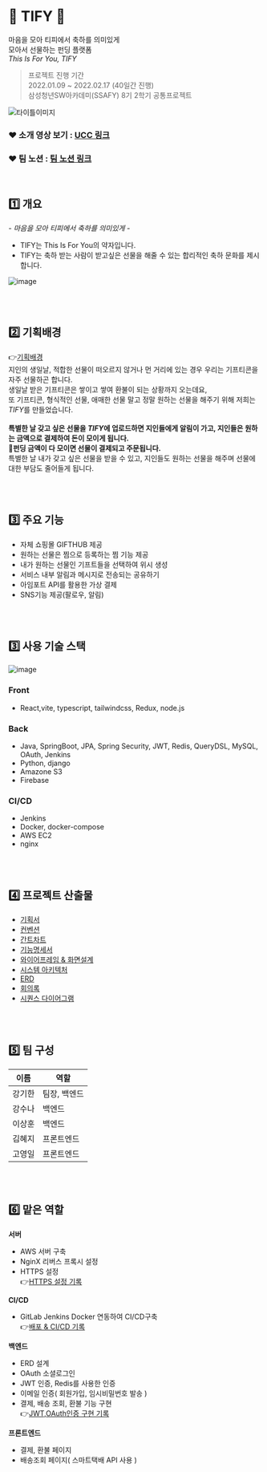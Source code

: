 # 🎁 TIFY 🎁
마음을 모아 티피에서 축하를 의미있게</br>
모아서 선물하는 펀딩 플랫폼</br>
*This Is For You, TIFY*</br>

> 프로젝트 진행 기간</br>
2022.01.09 ~ 2022.02.17 (40일간 진행)</br>
삼성청년SW아카데미(SSAFY) 8기 2학기 공통프로젝트

![타이틀이미지](https://user-images.githubusercontent.com/67724306/221319321-96fd4616-6806-4f1a-b2c0-a6120068dad9.png)

### ❤ 소개 영상 보기 : [UCC 링크](https://www.youtube.com/watch?v=hVagaS4wfKE)
### ❤ 팀 노션 : [팀 노션 링크](https://sunakang.notion.site/sunakang/TIFY-This-Is-For-You-77f90a567d2a4656b51ef2b7667d4610)


</br>

## 1️⃣ 개요

*- 마음을 모아 티피에서 축하를 의미있게 -*  
- TIFY는 This Is For You의 약자입니다.
- TIFY는 축하 받는 사람이 받고싶은 선물을 해줄 수 있는 합리적인 축하 문화를 제시합니다.

![image](https://user-images.githubusercontent.com/67724306/222994507-89971cbc-21b2-46de-8970-60e73cbabc58.png)

</br></br>

## 2️⃣ 기획배경

👉[기획배경](https://sunakang.notion.site/TIFY-This-Is-For-You-cb5f1654b408402c8b9abfca9c1d6cc3)<br/>
지인의 생일날, 적합한 선물이 떠오르지 않거나 먼 거리에 있는 경우 우리는 기프티콘을 자주 선물하곤 합니다.<br/>
생일날 받은 기프티콘은 쌓이고 쌓여 환불이 되는 상황까지 오는데요,<br/>
또 기프티콘, 형식적인 선물, 애매한 선물 말고 정말 원하는 선물을 해주기 위해 저희는 *TIFY*를 만들었습니다.<br/>
<br/>
**특별한 날 갖고 싶은 선물을 *TIFY*에 업로드하면 지인들에게 알림이 가고, 지인들은 원하는 금액으로 결제하여 돈이 모이게 됩니다.<br/>
🎁펀딩 금액이 다 모이면 선물이 결제되고 주문됩니다.** <br/>
특별한 날 내가 갖고 싶은 선물을 받을 수 있고, 지인들도 원하는 선물을 해주며 선물에 대한 부담도 줄어들게 됩니다.<br/>


</br></br>

## 3️⃣ 주요 기능
- 자체 쇼핑몰 GIFTHUB 제공
- 원하는 선물은 찜으로 등록하는 찜 기능 제공
- 내가 원하는 선물인 기프트들을 선택하여 위시 생성
- 서비스 내부 알림과 메시지로 전송되는 공유하기
- 아임포트 API를 활용한 가상 결제
- SNS기능 제공(팔로우, 알림)

</br></br>

## 3️⃣ 사용 기술 스택
![image](https://user-images.githubusercontent.com/67724306/222994464-d8272786-206c-4176-afd5-e58ff9bc4a9c.png)
### Front
- React,vite, typescript, tailwindcss, Redux, node.js
### Back
- Java, SpringBoot, JPA, Spring Security, JWT, Redis, QueryDSL, MySQL, OAuth, Jenkins
- Python, django
- Amazone S3
- Firebase
### CI/CD
- Jenkins
- Docker, docker-compose
- AWS EC2
- nginx

</br></br>

## 4️⃣ 프로젝트 산출물
- [기획서](https://sunakang.notion.site/TIFY-This-Is-For-You-cb5f1654b408402c8b9abfca9c1d6cc3)
- [컨벤션](https://sunakang.notion.site/c0466b33a25c4861afe5eb71dcef1735)
- [간트차트](https://docs.google.com/spreadsheets/d/1YI4T3lw5ymK10bgg_eFxfEI6xh_cS6oE1Ns5NaXdgkM/edit#gid=1219227786)
- [기능명세서](https://sunakang.notion.site/15c852921e0b4de890261ccf555fcfd6?v=18ab58b756af42329c40753530e12a32)
- [와이어프레임 & 화면설계](https://www.figma.com/file/ZRSCIzcG5HqeaiF2akZlJe/Figma-TIFY?node-id=0%3A1&t=a9VpXXNPXOUvDd4J-0)
- [시스템 아키텍처](https://github.com/acrnm148/TIFY/blob/main/exec/%EC%8B%9C%EC%8A%A4%ED%85%9C%EC%95%84%ED%82%A4%ED%85%8D%EC%B2%98.png)
- [ERD](https://sunakang.notion.site/ERD-321997881c9544dab5a979519865c9a2)
- [회의록](https://sunakang.notion.site/c5f830e046f1417097c2d12df5235380)
- [시퀀스 다이어그램](https://sunakang.notion.site/d9b8eb1bde3941ef9e266d55003a03c2)

</br></br>

## 5️⃣ 팀 구성
|이름|역할|
|---|---|
|강기한|팀장, 백엔드|
|강수나|백엔드|
|이상훈|백엔드|
|김혜지|프론트엔드|
|고영일|프론트엔드|

</br></br>


## 6️⃣ 맡은 역할
**서버**
- AWS 서버 구축
- NginX 리버스 프록시 설정
- HTTPS 설정<br/>
👉[HTTPS 설정 기록](https://sunakang.notion.site/HTTP-HTTPS-redirect-2e0ca2c7c5c44cd082efc0dd8e2b91df)

**CI/CD**<br/>
- GitLab Jenkins Docker 연동하여 CI/CD구축<br/>
👉[배포 & CI/CD 기록](https://sunakang.notion.site/CI-CD-Gitlab-Docker-Jenkins-f5687a54bd0c49c8b36f489194316484)<br/>

**백엔드**
- ERD 설계
- OAuth 소셜로그인
- JWT 인증, Redis를 사용한 인증
- 이메일 인증( 회원가입, 임시비밀번호 발송 )
- 결제, 배송 조회, 환불 기능 구현<br/>
👉[JWT,OAuth인증 구현 기록](https://sunakang.notion.site/SpringBoot-Jwt-OAuth-React-a226219ff58244d79c77c05a9086ac4d)

**프론트엔드**

- 결제, 환불 페이지
- 배송조회 페이지( 스마트택배 API 사용 )
</br></br>

